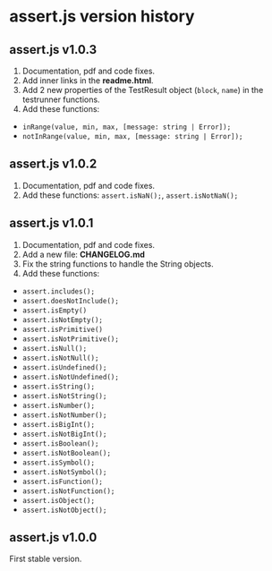 
# assert.js version history

## assert.js v1.0.3

1. Documentation, pdf and code fixes.
2. Add inner links in the __readme.html__.
3. Add 2 new properties of the TestResult object (`block`, `name`) in the testrunner functions.
4. Add these functions:

- `inRange(value, min, max, [message: string | Error]);`
- `notInRange(value, min, max, [message: string | Error]);`

## assert.js v1.0.2

1. Documentation, pdf and code fixes.
2. Add these functions: `assert.isNaN();`, `assert.isNotNaN();`

## assert.js v1.0.1

1. Documentation, pdf and code fixes.
2. Add a new file: __CHANGELOG.md__
3. Fix the string functions to handle the String objects.
4. Add these functions:

- `assert.includes();`
- `assert.doesNotInclude();`
- `assert.isEmpty()`
- `assert.isNotEmpty();`
- `assert.isPrimitive()`
- `assert.isNotPrimitive();`
- `assert.isNull();`
- `assert.isNotNull();`
- `assert.isUndefined();`
- `assert.isNotUndefined();`
- `assert.isString();`
- `assert.isNotString();`
- `assert.isNumber();`
- `assert.isNotNumber();`
- `assert.isBigInt();`
- `assert.isNotBigInt();`
- `assert.isBoolean();`
- `assert.isNotBoolean();`
- `assert.isSymbol();`
- `assert.isNotSymbol();`
- `assert.isFunction();`
- `assert.isNotFunction();`
- `assert.isObject();`
- `assert.isNotObject();`

## assert.js v1.0.0

First stable version.
